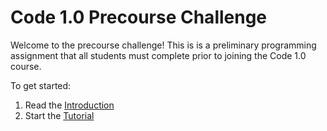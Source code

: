 # Code 1.0 Precourse Challenge


Welcome to the precourse challenge! This is is a preliminary programming
assignment that all students must complete prior to joining the Code 1.0
course.

To get started:

1. Read the [Introduction](tutorial/introduction.md)
2. Start the [Tutorial](tutorial/tutorial.md)
